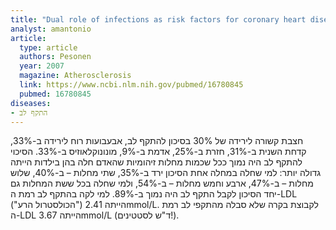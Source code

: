 ```yaml
---
title: "Dual role of infections as risk factors for coronary heart disease"
analyst: amantonio
article:
  type: article
  authors: Pesonen
  year: 2007
  magazine: Atherosclerosis
  link: https://www.ncbi.nlm.nih.gov/pubmed/16780845
  pubmed: 16780845
diseases:
- התקף לב
---
```


חצבת קשורה לירידה של 30% בסיכון להתקף לב, אבעבועות רוח לירידה ב-33%, קדחת השנית ב-31%, חזרת ב-25%, אדמת ב-9%, מונונוקלאוזיס ב-33%.
הסיכוי להתקף לב היה נמוך ככל שכמות מחלות זיהומיות שהאדם חלה בהן בילדות הייתה גדולה יותר: למי שחלה במחלה אחת הסיכון ירד ב-35%, שתי מחלות – ב-40%, שלוש מחלות – ב-47%, ארבע וחמש מחלות – ב-54%, ולמי שחלה בכל ששת המחלות גם יחד הסיכון לקבל התקף לב היה נמוך ב-89%.
למי לקה בהתקף לב רמת ה-LDL ("הכולסטרול הרע") הייתה 2.41mmol/L. לקבוצת בקרה שלא סבלה מהתקפי לב רמת ה-LDL הייתה 3.67mmol/L (ד"ש לסטטינים!).

